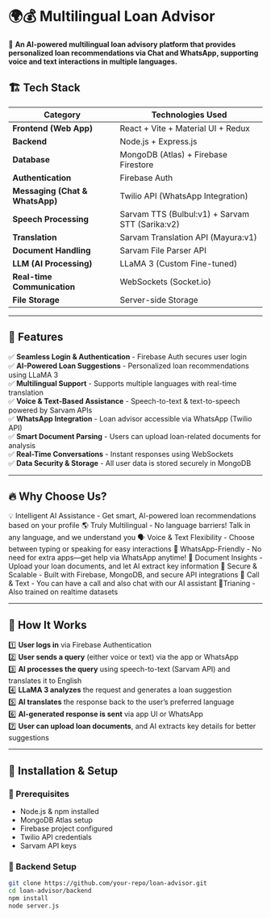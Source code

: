 # 🌍💰 Multilingual Loan Advisor

🚀 **An AI-powered multilingual loan advisory platform that provides personalized loan recommendations via Chat and WhatsApp, supporting voice and text interactions in multiple languages.**  

## 🏗️ Tech Stack

| **Category**          | **Technologies Used**  |
|----------------------|---------------------|
| **Frontend (Web App)** | React + Vite + Material UI + Redux |
| **Backend** | Node.js + Express.js |
| **Database** | MongoDB (Atlas) + Firebase Firestore |
| **Authentication** | Firebase Auth |
| **Messaging (Chat & WhatsApp)** | Twilio API (WhatsApp Integration) |
| **Speech Processing** | Sarvam TTS (Bulbul:v1) + Sarvam STT (Sarika:v2) |
| **Translation** | Sarvam Translation API (Mayura:v1) |
| **Document Handling** | Sarvam File Parser API |
| **LLM (AI Processing)** | LLaMA 3 (Custom Fine-tuned) |
| **Real-time Communication** | WebSockets (Socket.io) |
| **File Storage** | Server-side Storage |

---

## 🌟 Features

✅ **Seamless Login & Authentication** - Firebase Auth secures user login  
✅ **AI-Powered Loan Suggestions** - Personalized loan recommendations using LLaMA 3  
✅ **Multilingual Support** - Supports multiple languages with real-time translation  
✅ **Voice & Text-Based Assistance** - Speech-to-text & text-to-speech powered by Sarvam APIs  
✅ **WhatsApp Integration** - Loan advisor accessible via WhatsApp (Twilio API)  
✅ **Smart Document Parsing** - Users can upload loan-related documents for analysis  
✅ **Real-Time Conversations** - Instant responses using WebSockets  
✅ **Data Security & Storage** - All user data is stored securely in MongoDB  

---

## 🔥 Why Choose Us?

💡 Intelligent AI Assistance - Get smart, AI-powered loan recommendations based on your profile
🌎 Truly Multilingual - No language barriers! Talk in any language, and we understand you
🗣 Voice & Text Flexibility - Choose between typing or speaking for easy interactions
📲 WhatsApp-Friendly - No need for extra apps—get help via WhatsApp anytime!
📑 Document Insights - Upload your loan documents, and let AI extract key information
🔐 Secure & Scalable - Built with Firebase, MongoDB, and secure API integrations
📲 Call & Text - You can have a call and also chat with our AI assistant
🚀Trianing - Also trained on realtime datasets

---

## 🎯 How It Works

1️⃣ **User logs in** via Firebase Authentication  
2️⃣ **User sends a query** (either voice or text) via the app or WhatsApp  
3️⃣ **AI processes the query** using speech-to-text (Sarvam API) and translates it to English  
4️⃣ **LLaMA 3 analyzes** the request and generates a loan suggestion  
5️⃣ **AI translates** the response back to the user’s preferred language  
6️⃣ **AI-generated response is sent** via app UI or WhatsApp  
7️⃣ **User can upload loan documents**, and AI extracts key details for better suggestions  

---

## 📌 Installation & Setup

### 🔹 Prerequisites
- Node.js & npm installed
- MongoDB Atlas setup
- Firebase project configured
- Twilio API credentials
- Sarvam API keys

### 🔹 Backend Setup
```sh
git clone https://github.com/your-repo/loan-advisor.git
cd loan-advisor/backend
npm install
node server.js
